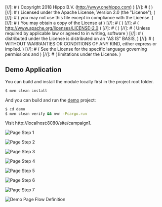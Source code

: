 
[//]: # (  Copyright 2018 Hippo B.V. (http://www.onehippo.com)  )
[//]: # (  )
[//]: # (  Licensed under the Apache License, Version 2.0 (the "License");  )
[//]: # (  you may not use this file except in compliance with the License.  )
[//]: # (  You may obtain a copy of the License at  )
[//]: # (  )
[//]: # (       http://www.apache.org/licenses/LICENSE-2.0  )
[//]: # (  )
[//]: # (  Unless required by applicable law or agreed to in writing, software  )
[//]: # (  distributed under the License is distributed on an "AS IS" BASIS,  )
[//]: # (  WITHOUT WARRANTIES OR CONDITIONS OF ANY KIND, either express or implied.  )
[//]: # (  See the License for the specific language governing permissions and  )
[//]: # (  limitations under the License.  )

## Demo Application

You can build and install the module locally first in the project root folder.

```bash
$ mvn clean install
```

And you can build and run the [demo](demo) project:

```bash
$ cd demo
$ mvn clean verify && mvn -Pcargo.run
```

Visit http://localhost:8080/site/campaign1.


![Page Step 1](images/demostep1.png "Page Step 1")

![Page Step 2](images/demostep2.png "Page Step 2")

![Page Step 3](images/demostep3.png "Page Step 3")

![Page Step 4](images/demostep4.png "Page Step 4")

![Page Step 5](images/demostep5.png "Page Step 5")

![Page Step 6](images/demostep6.png "Page Step 6")

![Page Step 7](images/demostep7.png "Page Step 7")

![Demo Page Flow Definition](images/demoflowdef.png "Demo Page Flow Definition")
